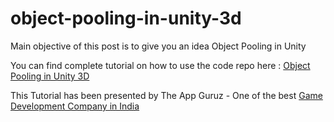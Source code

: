 # object-pooling-in-unity-3d

Main objective of this post is to give you an idea Object Pooling in Unity

You can find complete tutorial on how to use the code repo here : [Object Pooling in Unity 3D](http://www.theappguruz.com/blog/object-pooling-in-unity-3d)

This Tutorial has been presented by The App Guruz - One of the best [Game Development Company in India](http://www.theappguruz.com/game-development/)
